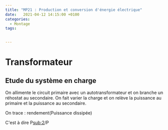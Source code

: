```yaml
---
title: "MP21 : Production et conversion d'énergie électrique"
date:   2021-04-12 14:15:00 +0100
categories:
  - Montage
tags:
 

---
```

# Transformateur

## Etude du système en charge 

On allimente le circuit primaire avec un autotransformateur et on branche un réhostat au secondaire. 
On fait varier la charge et on relève la puissance au primaire et la puissance au secondaire.

On trace : rendement(Puissance dissipée)

C'est à dire P<sub:2>/P<sub :1>
